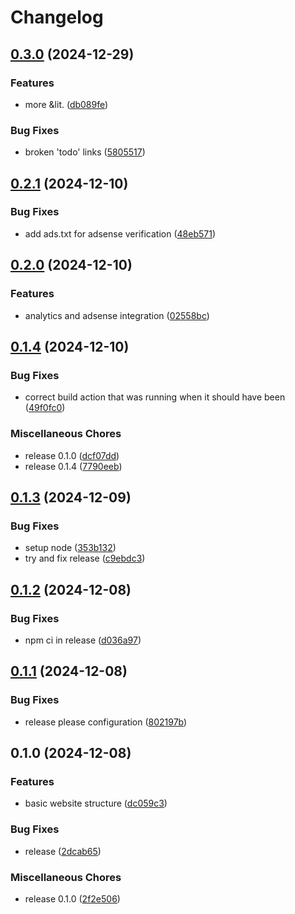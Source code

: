 # Changelog

## [0.3.0](https://github.com/cryptic-cruciverbalism/cryptic-cruciverbalism.github.io/compare/v0.2.1...v0.3.0) (2024-12-29)


### Features

* more &lit. ([db089fe](https://github.com/cryptic-cruciverbalism/cryptic-cruciverbalism.github.io/commit/db089fe9e1e60f7bc2320f7e02b60b427d2e13a5))


### Bug Fixes

* broken 'todo' links ([5805517](https://github.com/cryptic-cruciverbalism/cryptic-cruciverbalism.github.io/commit/5805517afaa6c65dfc8472c6b0a6ee65077b32e1))

## [0.2.1](https://github.com/cryptic-cruciverbalism/cryptic-cruciverbalism.github.io/compare/v0.2.0...v0.2.1) (2024-12-10)


### Bug Fixes

* add ads.txt for adsense verification ([48eb571](https://github.com/cryptic-cruciverbalism/cryptic-cruciverbalism.github.io/commit/48eb571a6bedffee6b459b59e861928df8eeb5d3))

## [0.2.0](https://github.com/cryptic-cruciverbalism/cryptic-cruciverbalism.github.io/compare/v0.1.4...v0.2.0) (2024-12-10)


### Features

* analytics and adsense integration ([02558bc](https://github.com/cryptic-cruciverbalism/cryptic-cruciverbalism.github.io/commit/02558bcd1b57a151d022340b28e742a7772107cb))

## [0.1.4](https://github.com/cryptic-cruciverbalism/cryptic-cruciverbalism.github.io/compare/v0.1.3...v0.1.4) (2024-12-10)


### Bug Fixes

* correct build action that was running when it should have been ([49f0fc0](https://github.com/cryptic-cruciverbalism/cryptic-cruciverbalism.github.io/commit/49f0fc0d663e1987454757a99456943ea2bf5adb))


### Miscellaneous Chores

* release 0.1.0 ([dcf07dd](https://github.com/cryptic-cruciverbalism/cryptic-cruciverbalism.github.io/commit/dcf07dd76600e30dbcefeba10aca5b0f4225d45d))
* release 0.1.4 ([7790eeb](https://github.com/cryptic-cruciverbalism/cryptic-cruciverbalism.github.io/commit/7790eeb23ef695b1dd02724384a5c12c79b09655))

## [0.1.3](https://github.com/cryptic-cruciverbalism/cryptic-cruciverbalism.github.io/compare/v0.1.2...v0.1.3) (2024-12-09)


### Bug Fixes

* setup node ([353b132](https://github.com/cryptic-cruciverbalism/cryptic-cruciverbalism.github.io/commit/353b132dbc1d931aa44fe2fd3f4edbc610b85610))
* try and fix release ([c9ebdc3](https://github.com/cryptic-cruciverbalism/cryptic-cruciverbalism.github.io/commit/c9ebdc3c37d5780c8dc84f2f76f213012fd8b547))

## [0.1.2](https://github.com/cryptic-cruciverbalism/website/compare/v0.1.1...v0.1.2) (2024-12-08)


### Bug Fixes

* npm ci in release ([d036a97](https://github.com/cryptic-cruciverbalism/website/commit/d036a974fd7b136d6dfdd77151c7d966c260fdb9))

## [0.1.1](https://github.com/cryptic-cruciverbalism/website/compare/v0.1.0...v0.1.1) (2024-12-08)


### Bug Fixes

* release please configuration ([802197b](https://github.com/cryptic-cruciverbalism/website/commit/802197b6e48adfa0c83defeeb8e517fb69add59b))

## 0.1.0 (2024-12-08)


### Features

* basic website structure ([dc059c3](https://github.com/cryptic-cruciverbalism/website/commit/dc059c32d1efb5996d7a20b4eda16df0604fa58b))


### Bug Fixes

* release ([2dcab65](https://github.com/cryptic-cruciverbalism/website/commit/2dcab651cc7f9f029fe0bff74d432c1ea5b43565))


### Miscellaneous Chores

* release 0.1.0 ([2f2e506](https://github.com/cryptic-cruciverbalism/website/commit/2f2e506ee7f27b50421265464ebbef6e1f66f521))
